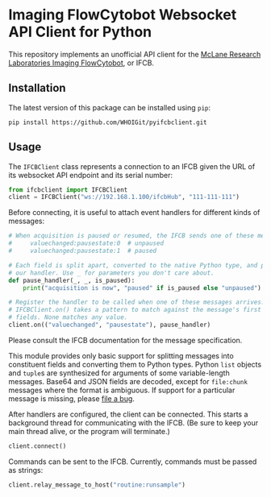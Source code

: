 # Imaging FlowCytobot Websocket API Client for Python

This repository implements an unofficial API client for the [McLane Research Laboratories Imaging FlowCytobot][ifcb], or IFCB.

[ifcb]: https://mclanelabs.com/imaging-flowcytobot/


## Installation

The latest version of this package can be installed using `pip`:

    pip install https://github.com/WHOIGit/pyifcbclient.git


## Usage

The `IFCBClient` class represents a connection to an IFCB given the URL of its websocket API endpoint and its serial number:

```python
from ifcbclient import IFCBClient
client = IFCBClient("ws://192.168.1.100/ifcbHub", "111-111-111")
```

Before connecting, it is useful to attach event handlers for different kinds of messages:

```python
# When acquisition is paused or resumed, the IFCB sends one of these messages:
#     valuechanged:pausestate:0  # unpaused
#     valuechanged:pausestate:1  # paused

# Each field is split apart, converted to the native Python type, and passed to
# our handler. Use _ for parameters you don't care about.
def pause_handler(_, _, is_paused):
    print("acquisition is now", "paused" if is_paused else "unpaused")

# Register the handler to be called when one of these messages arrives.
# IFCBClient.on() takes a pattern to match against the message's first few
# fields. None matches any value.
client.on(("valuechanged", "pausestate"), pause_handler)
```

Please consult the IFCB documentation for the message specification.

This module provides only basic support for splitting messages into constituent fields and converting them to Python types. Python `list` objects and `tuple`s are synthesized for arguments of some variable-length messages. Base64 and JSON fields are decoded, except for `file:chunk` messages where the format is ambiguous. If support for a particular message is missing, please [file a bug][].

[file a bug]: https://github.com/WHOIGit/pyifcbclient/issues/new

After handlers are configured, the client can be connected. This starts a background thread for communicating with the IFCB. (Be sure to keep your main thread alive, or the program will terminate.)

```python
client.connect()
```

Commands can be sent to the IFCB. Currently, commands must be passed as strings:

```python
client.relay_message_to_host("routine:runsample")
```
